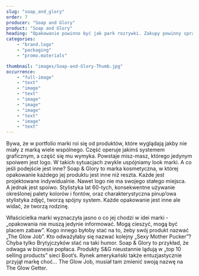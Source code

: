 ```yaml
---
slug: "soap_and_glory"
order: 7
producer: "Soap and Glory"
product: "Soap and Glory"
heading: "Opakowanie powinno być jak park rozrywki. Zakupy powinny sprawiać przyjemność."
categories:
    - "brand.logo"
    - "packaging"
    - "promo.materials"

thumbnail: "images/Soap-and-Glory-Thumb.jpg"
occurrence:
    - "full-image"
    - "text"
    - "image"
    - "text"
    - "image"
    - "image"
    - "image"
    - "text"
    - "image"
    - "text"
---
```

Bywa, że w portfolio marki roi się od produktów, które wyglądają jakby nie miały z marką wiele wspólnego. Część operuje jakimś systemem graficznym, a część się mu wymyka. Powstaje misz-masz, którego jedynym spoiwem jest logo. W takich sytuacjach zwykle uspójniamy look marki. A co jeśli podejście jest inne? Soap & Glory to marka kosmetyczna, w której opakowanie każdego jej produktu jest inne niż reszta. Każde jest projektowane indywidualnie. Nawet logo nie ma swojego stałego miejsca. A jednak jest spoiwo. Stylistyka lat 60-tych, konsekwentne używanie określonej palety kolorów i fontów, oraz charakterystyczna pinup’owa stylistyka zdjęć, tworzą spójny system. Każde opakowanie jest inne ale widać, że tworzą rodzinę.

Właścicielka marki wyznaczyła jasno o co jej chodzi w idei marki - „opakowania nie muszą jedynie informować. Mogą cieszyć, mogą być placem zabaw”. Kogo innego byłoby stać na to, żeby swój produkt nazwać „The Glow Job”. Kto odważyłaby się nazwać kolejny „Sexy Mother Pucker”? Chyba tylko Brytyjczyków stać na taki humor. Soap & Glory to przykład, że odwaga w biznesie popłaca. Produkty S&G nieustannie lądują w „top 10 selling products” sieci Boot’s. Rynek amerykański także entuzjastycznie przyjął markę choć... The Glow Job, musiał tam zmienić swoją nazwę na The Glow Getter.
  